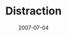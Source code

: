 ---
layout: cassette
title: "Distraction"
date: 2007-07-04
publish: 2017-07-04
category: Single
tags: [rexly]
artist: "Rexly"
description: "Distraction"
artwork: "0BwOVcFj5qu4TR2VpMUUtYjZGanc"
cassette: "0BwOVcFj5qu4TdE1VNWk4RlpWekE"
socialmedia: "0BwOVcFj5qu4TTE41eE9WRXcwTlU"
download: "0BwOVcFj5qu4TTVhpUHlRWkRZa2c"
side-a: "'rexly_-_distraction'"
side-b: "'rexly_-_distraction'"
icon: '<i class="demo-icon icon-cassette"></i>'
---